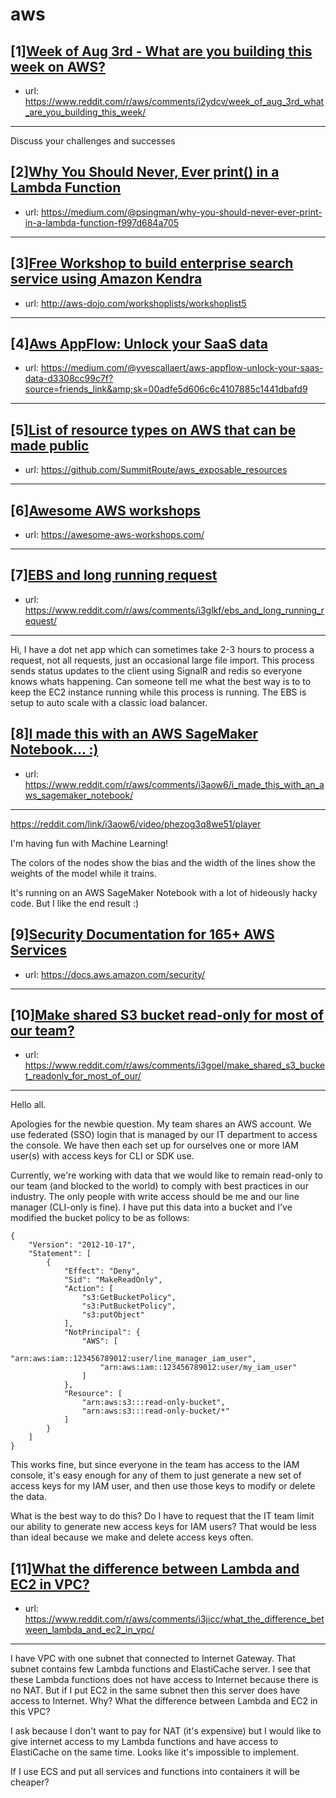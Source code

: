 # aws
## [1][Week of Aug 3rd - What are you building this week on AWS?](https://www.reddit.com/r/aws/comments/i2ydcv/week_of_aug_3rd_what_are_you_building_this_week/)
- url: https://www.reddit.com/r/aws/comments/i2ydcv/week_of_aug_3rd_what_are_you_building_this_week/
---
Discuss your challenges and successes
## [2][Why You Should Never, Ever print() in a Lambda Function](https://www.reddit.com/r/aws/comments/i3h6rn/why_you_should_never_ever_print_in_a_lambda/)
- url: https://medium.com/@psingman/why-you-should-never-ever-print-in-a-lambda-function-f997d684a705
---

## [3][Free Workshop to build enterprise search service using Amazon Kendra](https://www.reddit.com/r/aws/comments/i3fo4e/free_workshop_to_build_enterprise_search_service/)
- url: http://aws-dojo.com/workshoplists/workshoplist5
---

## [4][Aws AppFlow: Unlock your SaaS data](https://www.reddit.com/r/aws/comments/i3itox/aws_appflow_unlock_your_saas_data/)
- url: https://medium.com/@yvescallaert/aws-appflow-unlock-your-saas-data-d3308cc99c7f?source=friends_link&amp;sk=00adfe5d606c6c4107885c1441dbafd9
---

## [5][List of resource types on AWS that can be made public](https://www.reddit.com/r/aws/comments/i39opb/list_of_resource_types_on_aws_that_can_be_made/)
- url: https://github.com/SummitRoute/aws_exposable_resources
---

## [6][Awesome AWS workshops](https://www.reddit.com/r/aws/comments/i2wcl2/awesome_aws_workshops/)
- url: https://awesome-aws-workshops.com/
---

## [7][EBS and long running request](https://www.reddit.com/r/aws/comments/i3glkf/ebs_and_long_running_request/)
- url: https://www.reddit.com/r/aws/comments/i3glkf/ebs_and_long_running_request/
---
Hi, I have a dot net app which can sometimes take 2-3 hours to process a request, not all requests, just an occasional large file import. This process sends status updates to the client using SignalR and redis so everyone knows whats happening. Can someone tell me what the best way is to to keep the EC2 instance running while this process is running. The EBS is setup to auto scale with a classic load balancer.
## [8][I made this with an AWS SageMaker Notebook... :)](https://www.reddit.com/r/aws/comments/i3aow6/i_made_this_with_an_aws_sagemaker_notebook/)
- url: https://www.reddit.com/r/aws/comments/i3aow6/i_made_this_with_an_aws_sagemaker_notebook/
---
https://reddit.com/link/i3aow6/video/phezog3q8we51/player

I'm having fun with Machine Learning!

The colors of the nodes show the bias and the width of the lines show the weights of the model while it trains.

It's running on an AWS SageMaker Notebook with a lot of hideously hacky code.  But I like the end result :)
## [9][Security Documentation for 165+ AWS Services](https://www.reddit.com/r/aws/comments/i33t61/security_documentation_for_165_aws_services/)
- url: https://docs.aws.amazon.com/security/
---

## [10][Make shared S3 bucket read-only for most of our team?](https://www.reddit.com/r/aws/comments/i3goel/make_shared_s3_bucket_readonly_for_most_of_our/)
- url: https://www.reddit.com/r/aws/comments/i3goel/make_shared_s3_bucket_readonly_for_most_of_our/
---
Hello all.   


Apologies for the newbie question. My team shares an AWS account. We use federated (SSO) login that is managed by our IT department to access the console. We have then each set up for ourselves one or more IAM user(s) with access keys for CLI or SDK use. 

Currently, we're working with data that we would like to remain read-only to our team (and blocked to the world) to comply with best practices in our industry. The only people with write access should be me and our line manager (CLI-only is fine). I have put this data into a bucket and I've modified the bucket policy to be as follows:

    {
        "Version": "2012-10-17",
        "Statement": [
            {
                "Effect": "Deny",
                "Sid": "MakeReadOnly",
                "Action": [
                    "s3:GetBucketPolicy",
                    "s3:PutBucketPolicy",
                    "s3:putObject"
                ],
                "NotPrincipal": {
                    "AWS": [
                        "arn:aws:iam::123456789012:user/line_manager_iam_user",
                        "arn:aws:iam::123456789012:user/my_iam_user"
                    ]
                },
                "Resource": [
                    "arn:aws:s3:::read-only-bucket",
                    "arn:aws:s3:::read-only-bucket/*"
                ]
            }
        ]
    }

This works fine, but since everyone in the team has access to the IAM console, it's easy enough for any of them to just generate a new set of access keys for my IAM user, and then use those keys to modify or delete the data.

What is the best way to do this? Do I have to request that the IT team limit our ability to generate new access keys for IAM users? That would be less than ideal because we make and delete access keys often.
## [11][What the difference between Lambda and EC2 in VPC?](https://www.reddit.com/r/aws/comments/i3jicc/what_the_difference_between_lambda_and_ec2_in_vpc/)
- url: https://www.reddit.com/r/aws/comments/i3jicc/what_the_difference_between_lambda_and_ec2_in_vpc/
---
I have VPC with one subnet that connected to Internet Gateway. That subnet contains few Lambda functions and ElastiCache server. I see that these Lambda functions does not have access to Internet because there is no NAT. But if I put EC2 in the same subnet then this server does have access to Internet. Why? What the difference between Lambda and EC2 in this VPC?

I ask because I don't want to pay for NAT (it's expensive) but I would like to give internet access to my Lambda functions and have access to ElastiCache on the same time. Looks like it's impossible to implement.

If I use ECS and put all services and functions into containers it will be cheaper?
